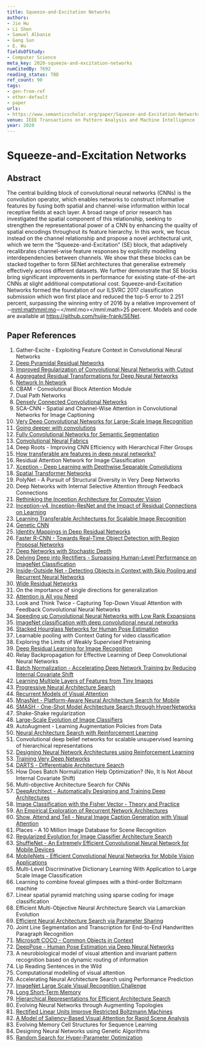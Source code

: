 ```yaml
---
title: Squeeze-and-Excitation Networks
authors:
- Jie Hu
- Li Shen
- Samuel Albanie
- Gang Sun
- E. Wu
fieldsOfStudy:
- Computer Science
meta_key: 2020-squeeze-and-excitation-networks
numCitedBy: 7692
reading_status: TBD
ref_count: 90
tags:
- gen-from-ref
- other-default
- paper
urls:
- https://www.semanticscholar.org/paper/Squeeze-and-Excitation-Networks-Hu-Shen/df67d46e78aae0d2fccfb6212d101a342259c01b?sort=total-citations
venue: IEEE Transactions on Pattern Analysis and Machine Intelligence
year: 2020
---
```


# Squeeze-and-Excitation Networks

## Abstract

The central building block of convolutional neural networks (CNNs) is the convolution operator, which enables networks to construct informative features by fusing both spatial and channel-wise information within local receptive fields at each layer. A broad range of prior research has investigated the spatial component of this relationship, seeking to strengthen the representational power of a CNN by enhancing the quality of spatial encodings throughout its feature hierarchy. In this work, we focus instead on the channel relationship and propose a novel architectural unit, which we term the “Squeeze-and-Excitation” (SE) block, that adaptively recalibrates channel-wise feature responses by explicitly modelling interdependencies between channels. We show that these blocks can be stacked together to form SENet architectures that generalise extremely effectively across different datasets. We further demonstrate that SE blocks bring significant improvements in performance for existing state-of-the-art CNNs at slight additional computational cost. Squeeze-and-Excitation Networks formed the foundation of our ILSVRC 2017 classification submission which won first place and reduced the top-5 error to 2.251 percent, surpassing the winning entry of 2016 by a relative improvement of <inline-formula><tex-math notation="LaTeX">${\sim }$</tex-math><alternatives><mml:math><mml:mo>∼</mml:mo></mml:math><inline-graphic xlink:href="shen-ieq1-2913372.gif"/></alternatives></inline-formula>25 percent. Models and code are available at <uri>https://github.com/hujie-frank/SENet</uri>.

## Paper References

1. Gather-Excite - Exploiting Feature Context in Convolutional Neural Networks
2. [Deep Pyramidal Residual Networks](2017-deep-pyramidal-residual-networks.md)
3. [Improved Regularization of Convolutional Neural Networks with Cutout](2017-improved-regularization-of-convolutional-neural-networks-with-cutout.md)
4. [Aggregated Residual Transformations for Deep Neural Networks](2017-aggregated-residual-transformations-for-deep-neural-networks.md)
5. [Network In Network](2014-network-in-network.md)
6. CBAM - Convolutional Block Attention Module
7. Dual Path Networks
8. [Densely Connected Convolutional Networks](2017-densely-connected-convolutional-networks.md)
9. SCA-CNN - Spatial and Channel-Wise Attention in Convolutional Networks for Image Captioning
10. [Very Deep Convolutional Networks for Large-Scale Image Recognition](2015-very-deep-convolutional-networks-for-large-scale-image-recognition.md)
11. [Going deeper with convolutions](2015-going-deeper-with-convolutions.md)
12. [Fully Convolutional Networks for Semantic Segmentation](2017-fully-convolutional-networks-for-semantic-segmentation.md)
13. [Convolutional Neural Fabrics](2016-convolutional-neural-fabrics.md)
14. Deep Roots - Improving CNN Efficiency with Hierarchical Filter Groups
15. [How transferable are features in deep neural networks?](2014-how-transferable-are-features-in-deep-neural-networks.md)
16. Residual Attention Network for Image Classification
17. [Xception - Deep Learning with Depthwise Separable Convolutions](2017-xception-deep-learning-with-depthwise-separable-convolutions.md)
18. [Spatial Transformer Networks](2015-spatial-transformer-networks.md)
19. PolyNet - A Pursuit of Structural Diversity in Very Deep Networks
20. Deep Networks with Internal Selective Attention through Feedback Connections
21. [Rethinking the Inception Architecture for Computer Vision](2016-rethinking-the-inception-architecture-for-computer-vision.md)
22. [Inception-v4, Inception-ResNet and the Impact of Residual Connections on Learning](2017-inception-v4-inception-resnet-and-the-impact-of-residual-connections-on-learning.md)
23. [Learning Transferable Architectures for Scalable Image Recognition](2018-learning-transferable-architectures-for-scalable-image-recognition.md)
24. [Genetic CNN](2017-genetic-cnn.md)
25. [Identity Mappings in Deep Residual Networks](2016-identity-mappings-in-deep-residual-networks.md)
26. [Faster R-CNN - Towards Real-Time Object Detection with Region Proposal Networks](2015-faster-r-cnn-towards-real-time-object-detection-with-region-proposal-networks.md)
27. [Deep Networks with Stochastic Depth](2016-deep-networks-with-stochastic-depth.md)
28. [Delving Deep into Rectifiers - Surpassing Human-Level Performance on ImageNet Classification](2015-delving-deep-into-rectifiers-surpassing-human-level-performance-on-imagenet-classification.md)
29. [Inside-Outside Net - Detecting Objects in Context with Skip Pooling and Recurrent Neural Networks](2016-inside-outside-net-detecting-objects-in-context-with-skip-pooling-and-recurrent-neural-networks.md)
30. [Wide Residual Networks](2016-wide-residual-networks.md)
31. On the importance of single directions for generalization
32. [Attention is All you Need](2017-attention-is-all-you-need.md)
33. Look and Think Twice - Capturing Top-Down Visual Attention with Feedback Convolutional Neural Networks
34. [Speeding up Convolutional Neural Networks with Low Rank Expansions](2014-speeding-up-convolutional-neural-networks-with-low-rank-expansions.md)
35. [ImageNet classification with deep convolutional neural networks](2012-imagenet-classification-with-deep-convolutional-neural-networks.md)
36. [Stacked Hourglass Networks for Human Pose Estimation](2016-stacked-hourglass-networks-for-human-pose-estimation.md)
37. Learnable pooling with Context Gating for video classification
38. Exploring the Limits of Weakly Supervised Pretraining
39. [Deep Residual Learning for Image Recognition](2016-deep-residual-learning-for-image-recognition.md)
40. Relay Backpropagation for Effective Learning of Deep Convolutional Neural Networks
41. [Batch Normalization - Accelerating Deep Network Training by Reducing Internal Covariate Shift](2015-batch-normalization-accelerating-deep-network-training-by-reducing-internal-covariate-shift.md)
42. [Learning Multiple Layers of Features from Tiny Images](2009-learning-multiple-layers-of-features-from-tiny-images.md)
43. [Progressive Neural Architecture Search](2018-progressive-neural-architecture-search.md)
44. [Recurrent Models of Visual Attention](2014-recurrent-models-of-visual-attention.md)
45. [MnasNet - Platform-Aware Neural Architecture Search for Mobile](2019-mnasnet-platform-aware-neural-architecture-search-for-mobile.md)
46. [SMASH - One-Shot Model Architecture Search through HyperNetworks](2018-smash-one-shot-model-architecture-search-through-hypernetworks.md)
47. Shake-Shake regularization
48. [Large-Scale Evolution of Image Classifiers](2017-large-scale-evolution-of-image-classifiers.md)
49. AutoAugment - Learning Augmentation Policies from Data
50. [Neural Architecture Search with Reinforcement Learning](2017-neural-architecture-search-with-reinforcement-learning.md)
51. Convolutional deep belief networks for scalable unsupervised learning of hierarchical representations
52. [Designing Neural Network Architectures using Reinforcement Learning](2017-designing-neural-network-architectures-using-reinforcement-learning.md)
53. [Training Very Deep Networks](2015-training-very-deep-networks.md)
54. [DARTS - Differentiable Architecture Search](2019-darts-differentiable-architecture-search.md)
55. How Does Batch Normalization Help Optimization? (No, It Is Not About Internal Covariate Shift)
56. Multi-objective Architecture Search for CNNs
57. [DeepArchitect - Automatically Designing and Training Deep Architectures](2017-deeparchitect-automatically-designing-and-training-deep-architectures.md)
58. [Image Classification with the Fisher Vector - Theory and Practice](2013-image-classification-with-the-fisher-vector-theory-and-practice.md)
59. [An Empirical Exploration of Recurrent Network Architectures](2015-an-empirical-exploration-of-recurrent-network-architectures.md)
60. [Show, Attend and Tell - Neural Image Caption Generation with Visual Attention](2015-show-attend-and-tell-neural-image-caption-generation-with-visual-attention.md)
61. Places - A 10 Million Image Database for Scene Recognition
62. [Regularized Evolution for Image Classifier Architecture Search](2019-regularized-evolution-for-image-classifier-architecture-search.md)
63. [ShuffleNet - An Extremely Efficient Convolutional Neural Network for Mobile Devices](2018-shufflenet-an-extremely-efficient-convolutional-neural-network-for-mobile-devices.md)
64. [MobileNets - Efficient Convolutional Neural Networks for Mobile Vision Applications](2017-mobilenets-efficient-convolutional-neural-networks-for-mobile-vision-applications.md)
65. Multi-Level Discriminative Dictionary Learning With Application to Large Scale Image Classification
66. Learning to combine foveal glimpses with a third-order Boltzmann machine
67. Linear spatial pyramid matching using sparse coding for image classification
68. Efficient Multi-Objective Neural Architecture Search via Lamarckian Evolution
69. [Efficient Neural Architecture Search via Parameter Sharing](2018-efficient-neural-architecture-search-via-parameter-sharing.md)
70. Joint Line Segmentation and Transcription for End-to-End Handwritten Paragraph Recognition
71. [Microsoft COCO - Common Objects in Context](2014-microsoft-coco-common-objects-in-context.md)
72. [DeepPose - Human Pose Estimation via Deep Neural Networks](2014-deeppose-human-pose-estimation-via-deep-neural-networks.md)
73. A neurobiological model of visual attention and invariant pattern recognition based on dynamic routing of information
74. Lip Reading Sentences in the Wild
75. Computational modelling of visual attention
76. Accelerating Neural Architecture Search using Performance Prediction
77. [ImageNet Large Scale Visual Recognition Challenge](2015-imagenet-large-scale-visual-recognition-challenge.md)
78. [Long Short-Term Memory](1997-long-short-term-memory.md)
79. [Hierarchical Representations for Efficient Architecture Search](2018-hierarchical-representations-for-efficient-architecture-search.md)
80. Evolving Neural Networks through Augmenting Topologies
81. [Rectified Linear Units Improve Restricted Boltzmann Machines](2010-rectified-linear-units-improve-restricted-boltzmann-machines.md)
82. [A Model of Saliency-Based Visual Attention for Rapid Scene Analysis](2009-a-model-of-saliency-based-visual-attention-for-rapid-scene-analysis.md)
83. Evolving Memory Cell Structures for Sequence Learning
84. Designing Neural Networks using Genetic Algorithms
85. [Random Search for Hyper-Parameter Optimization](2012-random-search-for-hyper-parameter-optimization.md)
